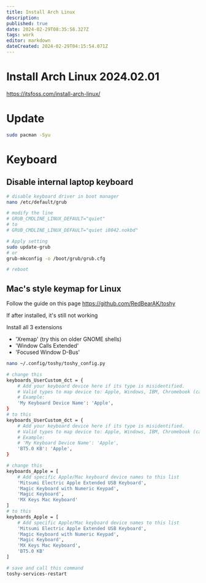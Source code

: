 ```yaml
---
title: Install Arch Linux
description: 
published: true
date: 2024-02-29T08:35:58.327Z
tags: work
editor: markdown
dateCreated: 2024-02-29T04:15:54.071Z
---
```


# Install Arch Linux 2024.02.01

https://itsfoss.com/install-arch-linux/

# Update

```bash
sudo pacman -Syu
```

# Keyboard

## Disable internal laptop keyboard

```bash
# disable keyboard driver in boot manager
nano /etc/default/grub

# modify the line
# GRUB_CMDLINE_LINUX_DEFAULT="quiet"
# to
# GRUB_CMDLINE_LINUX_DEFAULT="quiet i8042.nokbd"

# Apply setting
sudo update-grub
# or
grub-mkconfig -o /boot/grub/grub.cfg

# reboot
```

## Mac's style keymap for Linux

Follow the guide on this page
https://github.com/RedBearAK/toshy

If after installed, it's still not working

Install all 3 extensions

- 'Xremap' (try this on older GNOME shells)
- 'Window Calls Extended'
- 'Focused Window D-Bus'


```bash
nano ~/.config/toshy/toshy_config.py

# change this 
keyboards_UserCustom_dct = {
    # Add your keyboard device here if its type is misidentified.
    # Valid types to map device to: Apple, Windows, IBM, Chromebook (case sensi>
    # Example:
    'My Keyboard Device Name': 'Apple',
}
# to this
keyboards_UserCustom_dct = {
    # Add your keyboard device here if its type is misidentified.
    # Valid types to map device to: Apple, Windows, IBM, Chromebook (case sensi>
    # Example:
    # 'My Keyboard Device Name': 'Apple',
    'BT5.0 KB': 'Apple',
}

# change this
keyboards_Apple = [
    # Add specific Apple/Mac keyboard device names to this list
    'Mitsumi Electric Apple Extended USB Keyboard',
    'Magic Keyboard with Numeric Keypad',
    'Magic Keyboard',
    'MX Keys Mac Keyboard'
]
# to this
keyboards_Apple = [
    # Add specific Apple/Mac keyboard device names to this list
    'Mitsumi Electric Apple Extended USB Keyboard',
    'Magic Keyboard with Numeric Keypad',
    'Magic Keyboard',
    'MX Keys Mac Keyboard',
    'BT5.0 KB'
]

# save and call this command
toshy-services-restart
```